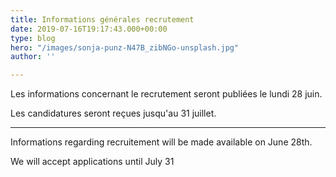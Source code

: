 ```yaml
---
title: Informations générales recrutement
date: 2019-07-16T19:17:43.000+00:00
type: blog
hero: "/images/sonja-punz-N47B_zibNGo-unsplash.jpg"
author: ''

---
```

Les informations concernant le recrutement seront publiées le lundi 28 juin.

Les candidatures seront reçues jusqu'au 31 juillet.

***

Informations regarding recruitement will be made available on June 28th.

We will accept applications until July 31